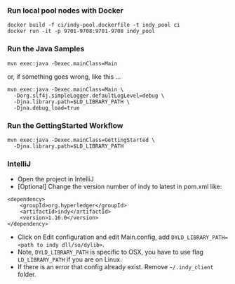 
### Run local pool nodes with Docker

```
docker build -f ci/indy-pool.dockerfile -t indy_pool ci
docker run -it -p 9701-9708:9701-9708 indy_pool
```

### Run the Java Samples

```
mvn exec:java -Dexec.mainClass=Main
```

or, if something goes wrong, like this ...

```
mvn exec:java -Dexec.mainClass=Main \
  -Dorg.slf4j.simpleLogger.defaultLogLevel=debug \
  -Djna.library.path=$LD_LIBRARY_PATH \
  -Djna.debug_load=true
```

### Run the GettingStarted Workflow

```
mvn exec:java -Dexec.mainClass=GettingStarted \
  -Djna.library.path=$LD_LIBRARY_PATH
```


### IntelliJ

* Open the project in IntelliJ
* [Optional] Change the version number of indy to latest in pom.xml like:

```
<dependency>
    <groupId>org.hyperledger</groupId>
    <artifactId>indy</artifactId>
    <version>1.16.0</version>
</dependency>
```

* Click on Edit configuration and edit Main.config, add `DYLD_LIBRARY_PATH=<path to indy dll/so/dylib>`.
* Note, `DYLD_LIBRARY_PATH` is specific to OSX, you have to use flag `LD_LIBRARY_PATH` if you are on Linux.
* If there is an error that config already exist. Remove `~/.indy_client` folder.
